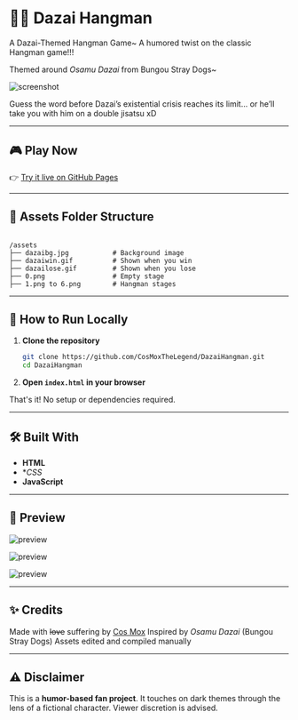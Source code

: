# 🕵️‍♂️ Dazai Hangman 

A Dazai-Themed Hangman Game~ A humored twist on the classic Hangman game!!! 

Themed around *Osamu Dazai* from Bungou Stray Dogs~ 

![screenshot](assets/dazailose.gif)

Guess the word before Dazai’s existential crisis reaches its limit... or he’ll take you with him on a double jisatsu xD

---

## 🎮 Play Now

👉 [Try it live on GitHub Pages](https://praduamn.github.io/DazaiHangman/)

---

## 📁 Assets Folder Structure

```

/assets
├── dazaibg.jpg           # Background image
├── dazaiwin.gif          # Shown when you win
├── dazailose.gif         # Shown when you lose
├── 0.png                 # Empty stage
├── 1.png to 6.png        # Hangman stages

```

---

## 🚀 How to Run Locally

1. **Clone the repository**
   ```bash
   git clone https://github.com/CosMoxTheLegend/DazaiHangman.git
   cd DazaiHangman

2. **Open `index.html` in your browser**

That's it! No setup or dependencies required.

---

## 🛠️ Built With

* **HTML**
* **CSS*
* **JavaScript**

---

## 📸 Preview

![preview](assets/dazaiss1.png)

![preview](assets/dazaiss2.png)

![preview](assets/dazaiss3.png)

---

## ✨ Credits

Made with ~~love~~ suffering by [Cos Mox](https://github.com/Praduamn)
Inspired by *Osamu Dazai* (Bungou Stray Dogs)
Assets edited and compiled manually

---

## ⚠️ Disclaimer

This is a **humor-based fan project**. It touches on dark themes through the lens of a fictional character. Viewer discretion is advised.


